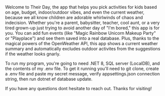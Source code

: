 Welcome to Their Day, the app that helps you pick activities for kids based on age, budget, indoor/outdoor vibes, and even the current weather, because we all know children are adorable whirlwinds of chaos and indecision. Whether you're a parent, babysitter, teacher, cool aunt, or a very tired grown-up just trying to avoid another day of "I'm bored," this app is for you. You can add fun events (like "Magic Rainbow Unicorn Makeup Party" or "Playplace") and see them saved into a real database. Plus, thanks to the magical powers of the OpenWeather API, this app shows a current weather summary and automatically excludes outdoor activites from the suggestions if the weather looks gnarly.

To run my program, you're going to need .NET 8, SQL server (LocalDB), and the contents of my .env file. To get it running you'll need to git clone, create a .env file and paste my secret message, verify appsettings.json connection string, then run dotnet ef database update.

If you have any questions dont hesitate to reach out. Thanks for visiting!